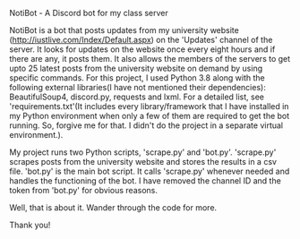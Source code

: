 NotiBot - A Discord bot for my class server

NotiBot is a bot that posts updates from my university website (http://iustlive.com/Index/Default.aspx) on the 'Updates' channel of the server.
It looks for updates on the website once every eight hours and if there are any, it posts them.
It also allows the members of the servers to get upto 25 latest posts from the university website on demand by using specific commands.
For this project, I used Python 3.8 along with the following external libraries(I have not mentioned their dependencies):
BeautifulSoup4, discord.py, requests and lxml. For a detailed list, see 'requirements.txt'(It includes every library/framework that I have installed in my Python environment when only a few of them are required to get the bot running. So, forgive me for that. I didn't do the project in a separate virtual environment.). 

My project runs two Python scripts, 'scrape.py' and 'bot.py'. 'scrape.py' scrapes posts from the university website and stores the results in a csv file.
'bot.py' is the main bot script. It calls 'scrape.py' whenever needed and handles the functioning of the bot.
I have removed the channel ID and the token from 'bot.py' for obvious reasons.

Well, that is about it. Wander through the code for more.

Thank you!

